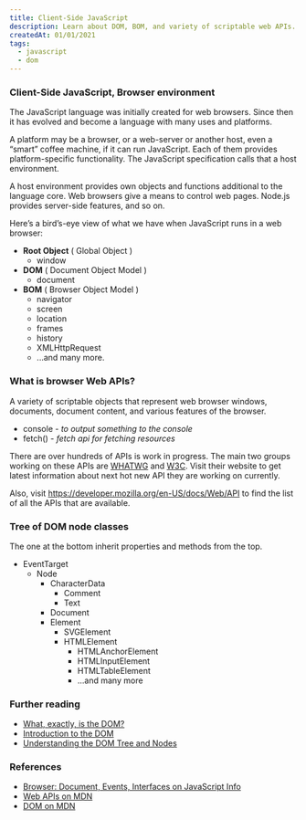 ```yaml
---
title: Client-Side JavaScript
description: Learn about DOM, BOM, and variety of scriptable web APIs.
createdAt: 01/01/2021
tags:
  - javascript
  - dom
---
```


### Client-Side JavaScript, Browser environment

The JavaScript language was initially created for web browsers. Since then it has evolved and become a language with many uses and platforms.

A platform may be a browser, or a web-server or another host, even a “smart” coffee machine, if it can run JavaScript. Each of them provides platform-specific functionality. The JavaScript specification calls that a host environment.

A host environment provides own objects and functions additional to the language core. Web browsers give a means to control web pages. Node.js provides server-side features, and so on.

Here’s a bird’s-eye view of what we have when JavaScript runs in a web browser:

* __Root Object__ ( Global Object )
  - window
* __DOM__ ( Document Object Model )
  - document
* __BOM__ ( Browser Object Model )
  - navigator
  - screen
  - location
  - frames
  - history
  - XMLHttpRequest
  - ...and many more.

### What is browser Web APIs?

A variety of scriptable objects that represent web browser windows, documents, document content, and various features of the browser.

- console - _to output something to the console_
- fetch() - _fetch api for fetching resources_

There are over hundreds of APIs is work in progress. The main two groups working on these APIs are <a href="https://whatwg.org/">WHATWG</a> and <a href="https://www.w3.org/">W3C</a>. Visit their website to get latest information about next hot new API they are working on currently.

Also, visit https://developer.mozilla.org/en-US/docs/Web/API to find the list of all the APIs that are available.

### Tree of DOM node classes

The one at the bottom inherit properties and methods from the top.

- EventTarget
  - Node
    - CharacterData
      - Comment
      - Text
    - Document
    - Element
      - SVGElement
      - HTMLElement
        - HTMLAnchorElement
        - HTMLInputElement
        - HTMLTableElement
        - ...and many more

### Further reading

- [What, exactly, is the DOM?](https://bitsofco.de/what-exactly-is-the-dom/)
- [Introduction to the DOM](https://www.digitalocean.com/community/tutorials/introduction-to-the-dom)
- [Understanding the DOM Tree and Nodes](https://www.digitalocean.com/community/tutorials/understanding-the-dom-tree-and-nodes)

### References

- [Browser: Document, Events, Interfaces on JavaScript Info](https://javascript.info/ui)
- [Web APIs on MDN](https://developer.mozilla.org/en-US/docs/Web/API)
- [DOM on MDN](https://developer.mozilla.org/en-US/docs/Web/API/Document_Object_Model)